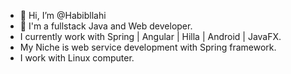 - 👋 Hi, I’m @Habibllahi
- 💞️ I'm a fullstack Java and Web developer. 
- I currently work with Spring | Angular | Hilla | Android | JavaFX. 
- My Niche is web service development with Spring framework. 
- I work with Linux computer.
<!---
Habibllahi/Habibllahi is a ✨ special ✨ repository because its `README.md` (this file) appears on your GitHub proYou can click the Preview link to take a look at your changes.
--->
